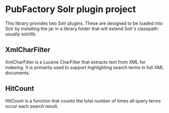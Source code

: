 # PubFactory Solr plugin project

This library provides two Solr plugins.  These are designed to be loaded
into Solr by installing the jar in a library folder that will extend Solr's
classpath: usually solr/lib.

## XmlCharFilter

XmlCharFilter is a Lucene CharFilter that extracts text from XML for
indexing. It is primarily used to support highlighting search terms in full
XML documents.

## HitCount

HitCount is a function that counts the total number of times all query
terms occur each search result.

